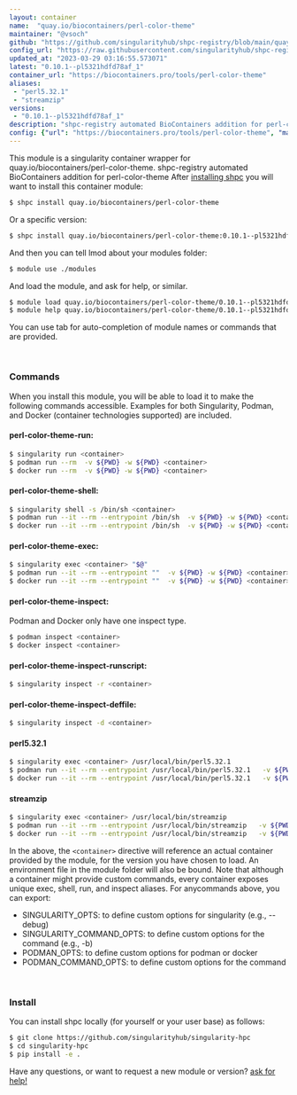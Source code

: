 ```yaml
---
layout: container
name:  "quay.io/biocontainers/perl-color-theme"
maintainer: "@vsoch"
github: "https://github.com/singularityhub/shpc-registry/blob/main/quay.io/biocontainers/perl-color-theme/container.yaml"
config_url: "https://raw.githubusercontent.com/singularityhub/shpc-registry/main/quay.io/biocontainers/perl-color-theme/container.yaml"
updated_at: "2023-03-29 03:16:55.573071"
latest: "0.10.1--pl5321hdfd78af_1"
container_url: "https://biocontainers.pro/tools/perl-color-theme"
aliases:
 - "perl5.32.1"
 - "streamzip"
versions:
 - "0.10.1--pl5321hdfd78af_1"
description: "shpc-registry automated BioContainers addition for perl-color-theme"
config: {"url": "https://biocontainers.pro/tools/perl-color-theme", "maintainer": "@vsoch", "description": "shpc-registry automated BioContainers addition for perl-color-theme", "latest": {"0.10.1--pl5321hdfd78af_1": "sha256:586665715781ea8edae454df97efb232a65aa9ad393e030b6324bebcf5b4387c"}, "tags": {"0.10.1--pl5321hdfd78af_1": "sha256:586665715781ea8edae454df97efb232a65aa9ad393e030b6324bebcf5b4387c"}, "docker": "quay.io/biocontainers/perl-color-theme", "aliases": {"perl5.32.1": "/usr/local/bin/perl5.32.1", "streamzip": "/usr/local/bin/streamzip"}}
---
```


This module is a singularity container wrapper for quay.io/biocontainers/perl-color-theme.
shpc-registry automated BioContainers addition for perl-color-theme
After [installing shpc](#install) you will want to install this container module:


```bash
$ shpc install quay.io/biocontainers/perl-color-theme
```

Or a specific version:

```bash
$ shpc install quay.io/biocontainers/perl-color-theme:0.10.1--pl5321hdfd78af_1
```

And then you can tell lmod about your modules folder:

```bash
$ module use ./modules
```

And load the module, and ask for help, or similar.

```bash
$ module load quay.io/biocontainers/perl-color-theme/0.10.1--pl5321hdfd78af_1
$ module help quay.io/biocontainers/perl-color-theme/0.10.1--pl5321hdfd78af_1
```

You can use tab for auto-completion of module names or commands that are provided.

<br>

### Commands

When you install this module, you will be able to load it to make the following commands accessible.
Examples for both Singularity, Podman, and Docker (container technologies supported) are included.

#### perl-color-theme-run:

```bash
$ singularity run <container>
$ podman run --rm  -v ${PWD} -w ${PWD} <container>
$ docker run --rm  -v ${PWD} -w ${PWD} <container>
```

#### perl-color-theme-shell:

```bash
$ singularity shell -s /bin/sh <container>
$ podman run --it --rm --entrypoint /bin/sh  -v ${PWD} -w ${PWD} <container>
$ docker run --it --rm --entrypoint /bin/sh  -v ${PWD} -w ${PWD} <container>
```

#### perl-color-theme-exec:

```bash
$ singularity exec <container> "$@"
$ podman run --it --rm --entrypoint ""  -v ${PWD} -w ${PWD} <container> "$@"
$ docker run --it --rm --entrypoint ""  -v ${PWD} -w ${PWD} <container> "$@"
```

#### perl-color-theme-inspect:

Podman and Docker only have one inspect type.

```bash
$ podman inspect <container>
$ docker inspect <container>
```

#### perl-color-theme-inspect-runscript:

```bash
$ singularity inspect -r <container>
```

#### perl-color-theme-inspect-deffile:

```bash
$ singularity inspect -d <container>
```


#### perl5.32.1

```bash
$ singularity exec <container> /usr/local/bin/perl5.32.1
$ podman run --it --rm --entrypoint /usr/local/bin/perl5.32.1   -v ${PWD} -w ${PWD} <container> -c " $@"
$ docker run --it --rm --entrypoint /usr/local/bin/perl5.32.1   -v ${PWD} -w ${PWD} <container> -c " $@"
```


#### streamzip

```bash
$ singularity exec <container> /usr/local/bin/streamzip
$ podman run --it --rm --entrypoint /usr/local/bin/streamzip   -v ${PWD} -w ${PWD} <container> -c " $@"
$ docker run --it --rm --entrypoint /usr/local/bin/streamzip   -v ${PWD} -w ${PWD} <container> -c " $@"
```



In the above, the `<container>` directive will reference an actual container provided
by the module, for the version you have chosen to load. An environment file in the
module folder will also be bound. Note that although a container
might provide custom commands, every container exposes unique exec, shell, run, and
inspect aliases. For anycommands above, you can export:

 - SINGULARITY_OPTS: to define custom options for singularity (e.g., --debug)
 - SINGULARITY_COMMAND_OPTS: to define custom options for the command (e.g., -b)
 - PODMAN_OPTS: to define custom options for podman or docker
 - PODMAN_COMMAND_OPTS: to define custom options for the command

<br>

### Install

You can install shpc locally (for yourself or your user base) as follows:

```bash
$ git clone https://github.com/singularityhub/singularity-hpc
$ cd singularity-hpc
$ pip install -e .
```

Have any questions, or want to request a new module or version? [ask for help!](https://github.com/singularityhub/singularity-hpc/issues)